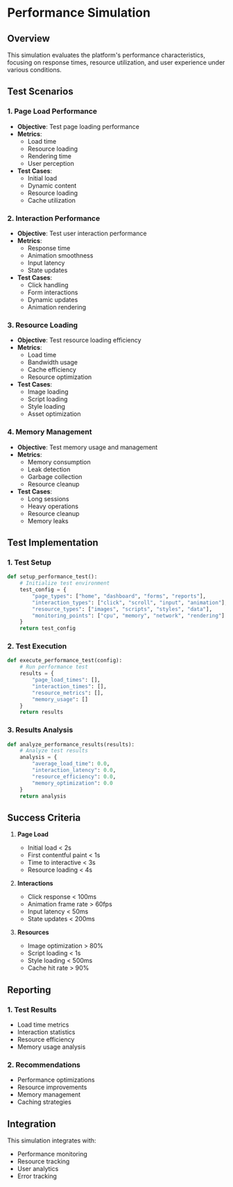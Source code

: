 # Performance Simulation

## Overview

This simulation evaluates the platform's performance characteristics, focusing on response times, resource utilization, and user experience under various conditions.

## Test Scenarios

### 1. Page Load Performance
- **Objective**: Test page loading performance
- **Metrics**:
  - Load time
  - Resource loading
  - Rendering time
  - User perception
- **Test Cases**:
  - Initial load
  - Dynamic content
  - Resource loading
  - Cache utilization

### 2. Interaction Performance
- **Objective**: Test user interaction performance
- **Metrics**:
  - Response time
  - Animation smoothness
  - Input latency
  - State updates
- **Test Cases**:
  - Click handling
  - Form interactions
  - Dynamic updates
  - Animation rendering

### 3. Resource Loading
- **Objective**: Test resource loading efficiency
- **Metrics**:
  - Load time
  - Bandwidth usage
  - Cache efficiency
  - Resource optimization
- **Test Cases**:
  - Image loading
  - Script loading
  - Style loading
  - Asset optimization

### 4. Memory Management
- **Objective**: Test memory usage and management
- **Metrics**:
  - Memory consumption
  - Leak detection
  - Garbage collection
  - Resource cleanup
- **Test Cases**:
  - Long sessions
  - Heavy operations
  - Resource cleanup
  - Memory leaks

## Test Implementation

### 1. Test Setup
```python
def setup_performance_test():
    # Initialize test environment
    test_config = {
        "page_types": ["home", "dashboard", "forms", "reports"],
        "interaction_types": ["click", "scroll", "input", "animation"],
        "resource_types": ["images", "scripts", "styles", "data"],
        "monitoring_points": ["cpu", "memory", "network", "rendering"]
    }
    return test_config
```

### 2. Test Execution
```python
def execute_performance_test(config):
    # Run performance test
    results = {
        "page_load_times": [],
        "interaction_times": [],
        "resource_metrics": [],
        "memory_usage": []
    }
    return results
```

### 3. Results Analysis
```python
def analyze_performance_results(results):
    # Analyze test results
    analysis = {
        "average_load_time": 0.0,
        "interaction_latency": 0.0,
        "resource_efficiency": 0.0,
        "memory_optimization": 0.0
    }
    return analysis
```

## Success Criteria

1. **Page Load**
   - Initial load < 2s
   - First contentful paint < 1s
   - Time to interactive < 3s
   - Resource loading < 4s

2. **Interactions**
   - Click response < 100ms
   - Animation frame rate > 60fps
   - Input latency < 50ms
   - State updates < 200ms

3. **Resources**
   - Image optimization > 80%
   - Script loading < 1s
   - Style loading < 500ms
   - Cache hit rate > 90%

## Reporting

### 1. Test Results
- Load time metrics
- Interaction statistics
- Resource efficiency
- Memory usage analysis

### 2. Recommendations
- Performance optimizations
- Resource improvements
- Memory management
- Caching strategies

## Integration

This simulation integrates with:
- Performance monitoring
- Resource tracking
- User analytics
- Error tracking
